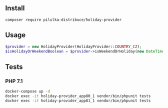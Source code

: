 ## Install

```shell
composer require pilulka-distribuce/holiday-provider
```

## Usage

```php
$provider = new HolidayProvider(HolidayProvider::COUNTRY_CZ);
$isHolidayOrWeekendBoolean = $provider->isWeekendOrHoliday(new DateTime());
```

## Tests

### PHP 7.1

```bash
docker-compose up -d 
docker exec -it holiday-provider_app80_1 vendor/bin/phpunit tests
docker exec -it holiday-provider_app81_1 vendor/bin/phpunit tests
```
